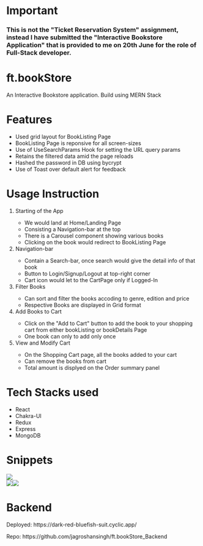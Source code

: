 # Important
### This is not the "Ticket Reservation System" assignment, instead I have submitted the "Interactive Bookstore Application" that is provided to me on 20th June for the role of Full-Stack developer.

# ft.bookStore

An Interactive Bookstore application. Build using MERN Stack

# Features

<ul>
    <li>Used grid layout for BookListing Page </li>
    <li>BookListing Page is reponsive for all screen-sizes</li>
    <li>Use of UseSearchParams Hook for setting the URL query params</li>
    <li>Retains the filtered data amid the page reloads</li>
    <li>Hashed the password in DB using bycrypt</li>
    <li>Use of Toast over default alert for feedback</li>
</ul>

# Usage Instruction

<ol>
<li>Starting of the App</li>
<ul>
<li>We would land at Home/Landing Page</li>
<li>Consisting a Navigation-bar at the top</li>
<li>There is a Carousel component showing various books</li>
<li>Clicking on the book would redirect to BookListing Page</li>
</ul>

<li>Navigation-bar</li>
<ul>
<li>Contain a Search-bar, once search would give the detail info of that book</li>
<li>Button to Login/Signup/Logout at top-right corner</li>
<li>Cart icon would let to the CartPage only if Logged-In</li>
</ul>

<li>Filter Books</li>
<ul>
<li>Can sort and filter the books accoding to genre, edition and price</li>
<li>Respective Books are displayed in Grid format</li>
</ul>
<li>Add Books to Cart</li>
<ul>
<li>Click on the "Add to Cart" button to add the book to your shopping cart from either bookListing or bookDetails Page</li>
<li>One book can only to add only once</li>
</ul>
<li>View and Modify Cart</li>
<ul>
<li>On the Shopping Cart page, all the books added to your cart</li>
<li>Can remove the books from cart</li>
<li>Total amount is displyed on the Order summary panel</li>
</ul>
</ol>

# Tech Stacks used

<ul>
    <li>React</li>
    <li>Chakra-UI</li>
    <li>Redux</li>
    <li>Express</li>
    <li>MongoDB</li>
</ul>

# Snippets

<div><img src="./Snippets/LandingPage.png"></div>

<div><img src="./Snippets/BookListingPage.png"><img src="./Snippets/CartPage.png"/></div>

# Backend

<p>Deployed: https://dark-red-bluefish-suit.cyclic.app/<p>
<p>Repo: https://github.com/jagroshansingh/ft.bookStore_Backend</p>